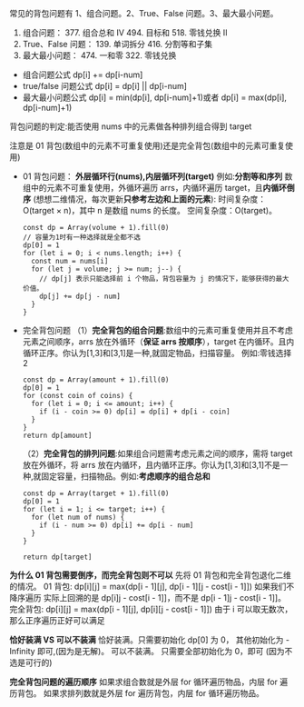 常见的背包问题有 1、组合问题。2、True、False 问题。3、最大最小问题。

1. 组合问题： 377. 组合总和 Ⅳ 494. 目标和 518. 零钱兑换 II
2. True、False 问题： 139. 单词拆分 416. 分割等和子集
3. 最大最小问题： 474. 一和零 322. 零钱兑换

- 组合问题公式
  dp[i] += dp[i-num]
- true/false 问题公式
  dp[i] = dp[i] || dp[i-num]
- 最大最小问题公式
  dp[i] = min(dp[i], dp[i-num]+1)或者 dp[i] = max(dp[i], dp[i-num]+1)

背包问题的判定:能否使用 nums 中的元素做各种排列组合得到 target

注意是 01 背包(数组中的元素不可重复使用)还是完全背包(数组中的元素可重复使用)

- 01 背包问题：
  **外层循环行(nums),内层循环列(target)** 例如:**分割等和序列**
  数组中的元素不可重复使用，外循环遍历 arrs，内循环遍历 target，且**内循环倒序**
  (想想二维情况，每次更新**只参考左边和上面的元素**):
  时间复杂度：O(target × n)，其中 n 是数组 nums 的长度。
  空间复杂度：O(target)。

  ```JS
  const dp = Array(volume + 1).fill(0)
  // 容量为1时有一种选择就是全都不选
  dp[0] = 1
  for (let i = 0; i < nums.length; i++) {
    const num = nums[i]
    for (let j = volume; j >= num; j--) {
      // dp[j] 表示只能选择前 i 个物品，背包容量为 j 的情况下，能够获得的最大价值。
      dp[j] += dp[j - num]
    }
  }

  ```

- 完全背包问题
  （1）**完全背包的组合问题**:数组中的元素可重复使用并且不考虑元素之间顺序，arrs 放在外循环（**保证 arrs 按顺序**），target 在内循环。且内循环正序。你认为[1,3]和[3,1]是一种,就固定物品，扫描容量。
  例如:零钱选择 2

  ```JS
  const dp = Array(amount + 1).fill(0)
  dp[0] = 1
  for (const coin of coins) {
    for (let i = 0; i <= amount; i++) {
      if (i - coin >= 0) dp[i] = dp[i] + dp[i - coin]
    }
  }
  return dp[amount]
  ```

  （2）**完全背包的排列问题**:如果组合问题需考虑元素之间的顺序，需将 target 放在外循环，将 arrs 放在内循环，且内循环正序。你认为[1,3]和[3,1]不是一种,就固定容量，扫描物品。例如:**考虑顺序的组合总和**

  ```JS
  const dp = Array(target + 1).fill(0)
  dp[0] = 1
  for (let i = 1; i <= target; i++) {
    for (let num of nums) {
      if (i - num >= 0) dp[i] += dp[i - num]
    }
  }

  return dp[target]
  ```

**为什么 01 背包需要倒序，而完全背包则不可以**
先将 01 背包和完全背包退化二维的情况。
01 背包:
dp[i][j] = max(dp[i - 1][j], dp[i - 1]\[j - cost[i - 1]])
如果我们不降序遍历
实际上回溯的是 dp[i]j - cost[i - 1]]，而不是 dp[i - 1]j - cost[i - 1]]。
完全背包:
dp[i][j] = max(dp[i - 1][j], dp[i]\[j - cost[i - 1]])
由于 i 可以取无数次，那么正序遍历正好可以满足

**恰好装满 VS 可以不装满**
恰好装满。只需要初始化 dp[0] 为 0， 其他初始化为 -Infinity 即可,(因为是无解)。
可以不装满。 只需要全部初始化为 0，即可 (因为不选是可行的)

**完全背包问题的遍历顺序**
如果求组合数就是外层 for 循环遍历物品，内层 for 遍历背包。
如果求排列数就是外层 for 遍历背包，内层 for 循环遍历物品。
